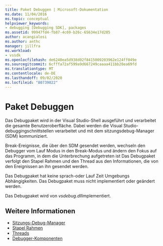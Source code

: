 ```yaml
---
title: Paket Debuggen | Microsoft-Dokumentation
ms.date: 11/04/2016
ms.topic: conceptual
helpviewer_keywords:
- debugging [Debugging SDK], packages
ms.assetid: 99947fd4-fb87-4c69-b26c-65634e17d285
author: acangialosi
ms.author: anthc
manager: jillfra
ms.workload:
- vssdk
ms.openlocfilehash: de6240ea5d938d02f8415009203962e124ff049e
ms.sourcegitcommit: 6cfffa72af599a9d667249caaaa411bb28ea69fd
ms.translationtype: MT
ms.contentlocale: de-DE
ms.lasthandoff: 09/02/2020
ms.locfileid: "80739022"
---
```

# <a name="debug-package"></a>Paket Debuggen
Das Debugpaket wird in der Visual Studio-Shell ausgeführt und verarbeitet die gesamte Benutzeroberfläche. Dabei werden die Visual Studio-debuggingschnittstellen verarbeitet und mit dem sitzungsdebug-Manager (SDM) kommuniziert.

 Break-Ereignisse, die über den SDM gesendet werden, wechseln den Debugger vom Lauf Modus in den Break-Modus und ändern den Fokus auf das Programm, in dem die Unterbrechung aufgetreten ist Das Debugpaket verfolgt den Stapel Rahmen und den Thread aus den Informationen, die von den Ereignissen an ihn gesendet werden.

 Das Debugpaket hat keine sprach-oder Lauf Zeit Umgebungs Abhängigkeiten. Das Debugpaket muss nicht implementiert oder geändert werden.

 Das Debugpaket wird von *vsdebug.dll*implementiert.

## <a name="see-also"></a>Weitere Informationen
- [Sitzungs-Debug-Manager](../../extensibility/debugger/session-debug-manager.md)
- [Stapel Rahmen](../../extensibility/debugger/stack-frames.md)
- [Threads](../../extensibility/debugger/threads.md)
- [Debugger-Komponenten](../../extensibility/debugger/debugger-components.md)
